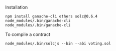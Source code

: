 Installation
```
npm install ganache-cli ethers solc@0.6.4
node_modules/.bin/ganache-cli
node_modules/.bin/ganache-cli
```

To compile a contract
```
node_modules/.bin/solcjs --bin --abi voting.sol
```